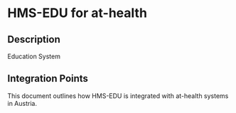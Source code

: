 # HMS-EDU for at-health

## Description

Education System

## Integration Points

This document outlines how HMS-EDU is integrated with at-health systems in Austria.
